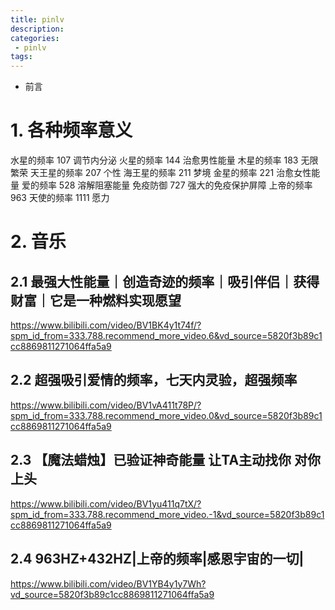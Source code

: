 ```yaml
---
title: pinlv
description:
categories:
 - pinlv
tags:
---
```


- 前言

# 1. 各种频率意义

水星的频率 107 调节内分泌
火星的频率 144 治愈男性能量
木星的频率 183 无限繁荣
天王星的频率 207 个性
海王星的频率 211 梦境
金星的频率 221 治愈女性能量
爱的频率 528 溶解阻塞能量
免疫防御 727 强大的免疫保护屏障
上帝的频率 963
天使的频率 1111 愿力

# 2. 音乐

## 2.1 最强大性能量｜创造奇迹的频率｜吸引伴侣｜获得财富｜它是一种燃料实现愿望

https://www.bilibili.com/video/BV1BK4y1t74f/?spm_id_from=333.788.recommend_more_video.6&vd_source=5820f3b89c1cc8869811271064ffa5a9

## 2.2 超强吸引爱情的频率，七天内灵验，超强频率
https://www.bilibili.com/video/BV1vA411t78P/?spm_id_from=333.788.recommend_more_video.0&vd_source=5820f3b89c1cc8869811271064ffa5a9

## 2.3 【魔法蜡烛】已验证神奇能量 让TA主动找你 对你上头
https://www.bilibili.com/video/BV1yu411q7tX/?spm_id_from=333.788.recommend_more_video.-1&vd_source=5820f3b89c1cc8869811271064ffa5a9

## 2.4 963HZ+432HZ|上帝的频率|感恩宇宙的一切|
https://www.bilibili.com/video/BV1YB4y1y7Wh?vd_source=5820f3b89c1cc8869811271064ffa5a9